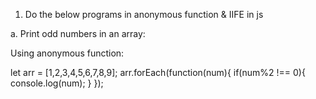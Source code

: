 1. Do the below programs in anonymous function & IIFE in js

a. Print odd numbers in an array:

Using anonymous function:


let arr = [1,2,3,4,5,6,7,8,9];
arr.forEach(function(num){
  if(num%2 !== 0){
    console.log(num);
  }
});
